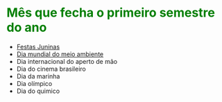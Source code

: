 <html>
  <head>
  <style>
   body{
    background-image: url("http://anglobauru.com.br/wp-content/uploads/2017/06/bigstock-146831618.jpg");
    background-attachment: scroll;
    h1 {color: green};
    ul {list-style-color : white};
    }
  </style>
  </head>
  
  <body>
  <h1>Mês que fecha o primeiro semestre do ano</h1>
  <ul>
    <li><a href="https://www.festajunina.com.br/festa-junina/">Festas Juninas</a></li>
    <li><a href="https://educacao.uol.com.br/datas-comemorativas/0605---dia-mundial-do-meio-ambiente-e-ecologia.htm">Dia mundial do meio ambiente</a></li>
    <li>Dia internacional do aperto de mão</li>
    <li>Dia do cinema brasileiro</li>
    <li>Dia da marinha</li>
    <li>Dia olímpico</li>
    <li>Dia do quimico</li>
  </ul>
  </body>
</html>
  
